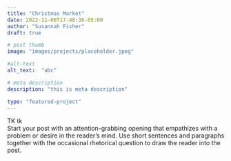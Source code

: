 ```yaml
---
title: "Christmas Market"
date: 2022-11-06T17:48:36-05:00
author: "Susannah Fisher"
draft: true 

# post thumb
image: "images/projects/placeholder.jpeg"

#alt-text
alt_text:  "abc"

# meta description
description: "this is meta description"

type: "featured-project"
---
```


<figcaption>TK tk</figcaption>
Start your post with an attention-grabbing opening that empathizes with a problem or desire in the reader’s mind. Use short sentences and paragraphs together with the occasional rhetorical question to draw the reader into the post. 


